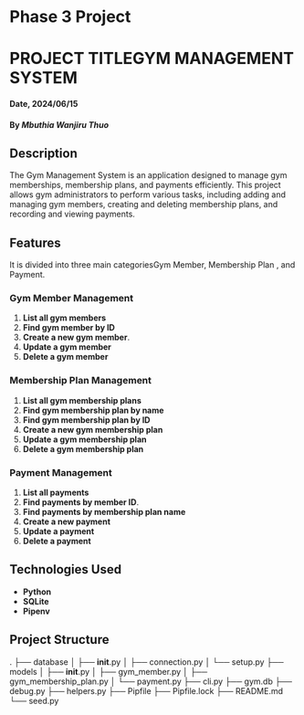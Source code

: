 # Phase 3 Project 

# PROJECT TITLEGYM MANAGEMENT SYSTEM

#### Date, 2024/06/15

#### By *Mbuthia Wanjiru Thuo*

## Description
The Gym Management System  is an application designed to manage gym memberships, membership plans, and payments efficiently. This project allows gym administrators to perform various tasks, including adding and managing gym members, creating and deleting membership plans, and recording and viewing payments. 

## Features

It is divided into three main categoriesGym Member, Membership Plan , and Payment.

### Gym Member Management

1. **List all gym members**
2. **Find gym member by ID**
3. **Create a new gym member**.
4. **Update a gym member**
5. **Delete a gym member**

### Membership Plan Management

1. **List all gym membership plans**
2. **Find gym membership plan by name** 
3. **Find gym membership plan by ID**
4. **Create a new gym membership plan** 
5. **Update a gym membership plan**
6. **Delete a gym membership plan** 

### Payment Management

1. **List all payments**
2. **Find payments by member ID**.
3. **Find payments by membership plan name**
4. **Create a new payment**
5. **Update a payment**
6. **Delete a payment**

## Technologies Used

- **Python**
- **SQLite**
- **Pipenv**

## Project Structure
.
├── database
│   ├── __init__.py
│   ├── connection.py
│   └── setup.py
├── models
│   ├── __init__.py
│   ├── gym_member.py
│   ├── gym_membership_plan.py
│   └── payment.py
├── cli.py
├── gym.db
├── debug.py
├── helpers.py
├── Pipfile
├── Pipfile.lock
├── README.md
└── seed.py